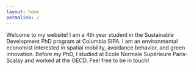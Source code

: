 ```yaml
---
layout: home
permalink: /
---
```


Welcome to my website! 
I am a 4th year student in the Sustainable Development PhD program at Columbia SIPA. 
I am an environmental economist interested in spatial mobility, avoidance behavior, and green innovation. 
Before my PhD, I studied at Ecole Normale Supérieure Paris-Scalay and worked at the OECD. Feel free to be in touch! 
